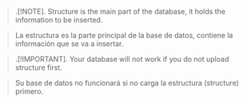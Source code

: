 > .[!NOTE].
> Structure is the main part of the database,
> it holds the information to be inserted.

> La estructura es la parte principal de la base de datos,
> contiene la información que se va a insertar.

> .[!IMPORTANT].
> Your database will not work if you do not upload structure first.

> Su base de datos no funcionará si no carga la estructura (structure) primero.
